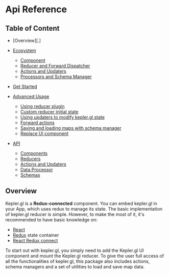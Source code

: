 # Api Reference

## Table of Content

-  [Overview][.]
-  [Ecosystem][ecosystem]
    - [Component][component]
    - [Reducer and Forward Dispatcher][reducer-and-forward-dispatcher]
    - [Actions and Updaters][actions-and-updaters]
    - [Processors and Schema Manager][processors-and-schema-manager]

-  [Get Started][get-started]

-  [Advanced Usage][advanced-usage]
    - [Using reducer plugin][reducer-plugin]
    - [Custom reducer initial state][custom-initial-state]
    - [Using updaters to modify kepler.gl state][using-updaters]
    - [Forward actions][forward-actions]
    - [Saving and loading maps with schema manager][saving-loading-w-schema]
    - [Replace UI component][replace-ui-component]

-  [API]()
    - [Components][components]
    - [Reducers][reducers]
    - [Actions and Updaters][actions-updaters]
    - [Data Processor][processors]
    - [Schemas][schemas]

## Overview

Kepler.gl is a __Redux-connected__ component. You can embed kepler.gl in your App, which uses redux to manage its state. The basic implementation of kepler.gl reducer is simple. However, to make the most of it, it's recommended to have basic knowledge on:

- [React][react]
- [Redux][redux] state container
- [React Redux connect][react-redux]

To start out with kepler.gl, you simply need to add the Kepler.gl UI component and mount the Kepler.gl reducer. To give the user full access of all the functionalities of kepler.gl, this package also includes actions, schema managers and a set of utilities to load and save map data.

[ecosystem]: ./ecosystem.md
[get-started]: ./get-started.md
[advanced-usage]: ./advanced-usage.md
[components]: ./components/overview.md
[reducers]: ./reducers/overview.md
[actions-updaters]: ./actions/overview.md
[processors]: ./processors/overview.md
[schemas]: ./schemas/overview.md

[replace-ui-component]: ./advanced-usages/replace-ui-component.md
[custom-initial-state]: ./advanced-usages/custom-initial-state.md
[reducer-plugin]: ./advanced-usages/reducer-plugin.md
[using-updaters]: ./advanced-usages/using-updaters.md
[forward-actions]: ./advanced-usages/forward-actions.md
[saving-loading-w-schema]: ./advanced-usages/saving-loading-w-schema.md

[component]: ./ecosystem.md#component
[reducer-and-forward-dispatcher]: ./ecosystem.md#reducer-and-forward-dispatcher
[actions-and-updaters]: ./ecosystem.md#actions-and-updaters
[processors-and-schema-manager]: ./ecosystem.md#processors-and-schema-manager

[redux]: https://redux.js.org/
[react]: https://reactjs.org/
[react-redux]: https://react-redux.js.org/
